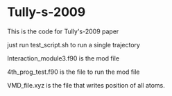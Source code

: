 # Tully-s-2009
This is the code for Tully's-2009 paper

just run test_script.sh to run a single trajectory

Interaction_module3.f90 is the mod file

4th_prog_test.f90 is the file to run the mod file

VMD_file.xyz is the file that writes position of all atoms.
